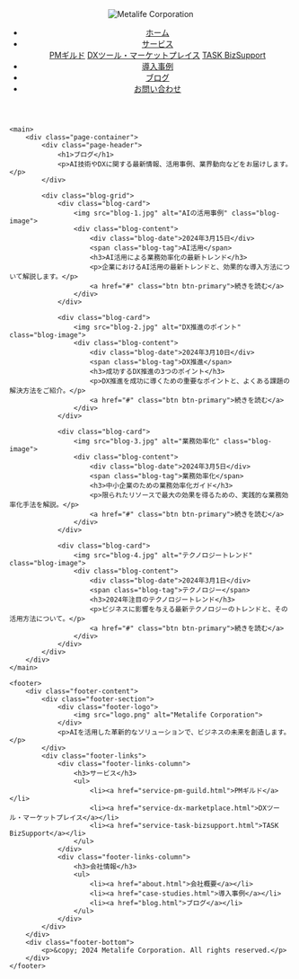 <!DOCTYPE html>
<html lang="ja">
<head>
    <meta charset="UTF-8">
    <meta name="viewport" content="width=device-width, initial-scale=1.0">
    <title>ブログ - Metalife Corporation</title>
    <link rel="stylesheet" href="https://cdnjs.cloudflare.com/ajax/libs/font-awesome/6.0.0/css/all.min.css">
    <link href="https://fonts.googleapis.com/css2?family=Noto+Sans+JP:wght@400;500;700&display=swap" rel="stylesheet">
    <link rel="stylesheet" href="styles.css">
</head>
<body>
    <header>
        <img src="logo.png" alt="Metalife Corporation" class="logo">
        <nav>
            <ul>
                <li><a href="index.html">ホーム</a></li>
                <li>
                    <a href="services.html">サービス</a>
                    <div class="dropdown-content">
                        <a href="service-pm-guild.html">PMギルド</a>
                        <a href="service-dx-marketplace.html">DXツール・マーケットプレイス</a>
                        <a href="service-task-bizsupport.html">TASK BizSupport</a>
                    </div>
                </li>
                <li><a href="case-studies.html">導入事例</a></li>
                <li><a href="blog.html" class="active">ブログ</a></li>
                <li><a href="contact.html">お問い合わせ</a></li>
            </ul>
        </nav>
    </header>

    <main>
        <div class="page-container">
            <div class="page-header">
                <h1>ブログ</h1>
                <p>AI技術やDXに関する最新情報、活用事例、業界動向などをお届けします。</p>
            </div>

            <div class="blog-grid">
                <div class="blog-card">
                    <img src="blog-1.jpg" alt="AIの活用事例" class="blog-image">
                    <div class="blog-content">
                        <div class="blog-date">2024年3月15日</div>
                        <span class="blog-tag">AI活用</span>
                        <h3>AI活用による業務効率化の最新トレンド</h3>
                        <p>企業におけるAI活用の最新トレンドと、効果的な導入方法について解説します。</p>
                        <a href="#" class="btn btn-primary">続きを読む</a>
                    </div>
                </div>

                <div class="blog-card">
                    <img src="blog-2.jpg" alt="DX推進のポイント" class="blog-image">
                    <div class="blog-content">
                        <div class="blog-date">2024年3月10日</div>
                        <span class="blog-tag">DX推進</span>
                        <h3>成功するDX推進の3つのポイント</h3>
                        <p>DX推進を成功に導くための重要なポイントと、よくある課題の解決方法をご紹介。</p>
                        <a href="#" class="btn btn-primary">続きを読む</a>
                    </div>
                </div>

                <div class="blog-card">
                    <img src="blog-3.jpg" alt="業務効率化" class="blog-image">
                    <div class="blog-content">
                        <div class="blog-date">2024年3月5日</div>
                        <span class="blog-tag">業務効率化</span>
                        <h3>中小企業のための業務効率化ガイド</h3>
                        <p>限られたリソースで最大の効果を得るための、実践的な業務効率化手法を解説。</p>
                        <a href="#" class="btn btn-primary">続きを読む</a>
                    </div>
                </div>

                <div class="blog-card">
                    <img src="blog-4.jpg" alt="テクノロジートレンド" class="blog-image">
                    <div class="blog-content">
                        <div class="blog-date">2024年3月1日</div>
                        <span class="blog-tag">テクノロジー</span>
                        <h3>2024年注目のテクノロジートレンド</h3>
                        <p>ビジネスに影響を与える最新テクノロジーのトレンドと、その活用方法について。</p>
                        <a href="#" class="btn btn-primary">続きを読む</a>
                    </div>
                </div>
            </div>
        </div>
    </main>

    <footer>
        <div class="footer-content">
            <div class="footer-section">
                <div class="footer-logo">
                    <img src="logo.png" alt="Metalife Corporation">
                </div>
                <p>AIを活用した革新的なソリューションで、ビジネスの未来を創造します。</p>
            </div>
            <div class="footer-links">
                <div class="footer-links-column">
                    <h3>サービス</h3>
                    <ul>
                        <li><a href="service-pm-guild.html">PMギルド</a></li>
                        <li><a href="service-dx-marketplace.html">DXツール・マーケットプレイス</a></li>
                        <li><a href="service-task-bizsupport.html">TASK BizSupport</a></li>
                    </ul>
                </div>
                <div class="footer-links-column">
                    <h3>会社情報</h3>
                    <ul>
                        <li><a href="about.html">会社概要</a></li>
                        <li><a href="case-studies.html">導入事例</a></li>
                        <li><a href="blog.html">ブログ</a></li>
                    </ul>
                </div>
            </div>
        </div>
        <div class="footer-bottom">
            <p>&copy; 2024 Metalife Corporation. All rights reserved.</p>
        </div>
    </footer>
</body>
</html> 